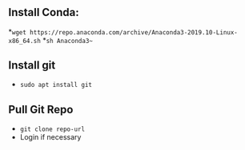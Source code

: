 #

## Install Conda:
*`wget https://repo.anaconda.com/archive/Anaconda3-2019.10-Linux-x86_64.sh`
*`sh Anaconda3~`

## Install git
* `sudo apt install git`

## Pull Git Repo
* `git clone repo-url`
* Login if necessary
